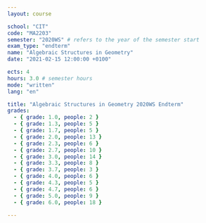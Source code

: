 ```yaml
---
layout: course

school: "CIT"
code: "MA2203"
semester: "2020WS" # refers to the year of the semester start
exam_type: "endterm"
name: "Algebraic Structures in Geometry"
date: "2021-02-15 12:00:00 +0100"

ects: 4
hours: 3.0 # semester hours
mode: "written"
lang: "en"

title: "Algebraic Structures in Geometry 2020WS Endterm"
grades:
  - { grade: 1.0, people: 2 }
  - { grade: 1.3, people: 5 }
  - { grade: 1.7, people: 5 }
  - { grade: 2.0, people: 13 }
  - { grade: 2.3, people: 6 }
  - { grade: 2.7, people: 10 }
  - { grade: 3.0, people: 14 }
  - { grade: 3.3, people: 8 }
  - { grade: 3.7, people: 3 }
  - { grade: 4.0, people: 6 }
  - { grade: 4.3, people: 5 }
  - { grade: 4.7, people: 6 }
  - { grade: 5.0, people: 9 }
  - { grade: 6.0, people: 18 }

---
```



